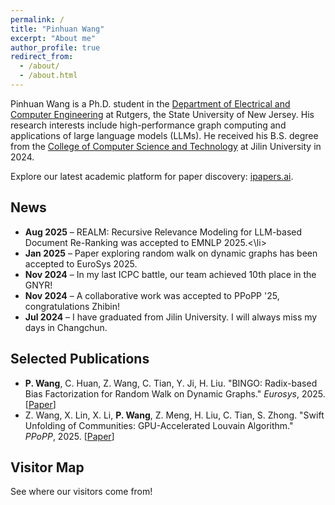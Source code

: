 ```yaml
---
permalink: /
title: "Pinhuan Wang"
excerpt: "About me"
author_profile: true
redirect_from: 
  - /about/
  - /about.html
---
```


Pinhuan Wang is a Ph.D. student in the [Department of Electrical and Computer Engineering](https://www.ece.rutgers.edu/) at Rutgers, the State University of New Jersey. His research interests include high-performance graph computing and applications of large language models (LLMs). He received his B.S. degree from the [College of Computer Science and Technology](https://ccst.jlu.edu.cn/index.htm) at Jilin University in 2024.

Explore our latest academic platform for paper discovery: [ipapers.ai](https://ipapers.ai).

<!-- News Section -->
<h2>News</h2>
<ul>
    <li><strong>Aug 2025</strong> – REALM: Recursive Relevance Modeling for LLM-based Document Re-Ranking was accepted to EMNLP 2025.<\li>
    <li><strong>Jan 2025</strong> – Paper exploring random walk on dynamic graphs has been accepted to EuroSys 2025.</li>
    <li><strong>Nov 2024</strong> – In my last ICPC battle, our team achieved 10th place in the GNYR!</li>
    <li><strong>Nov 2024</strong> – A collaborative work was accepted to PPoPP '25, congratulations Zhibin!</li>
    <li><strong>Jul 2024</strong> – I have graduated from Jilin University. I will always miss my days in Changchun.</li>
</ul>

<!-- Selected Publications Section -->
<h2>Selected Publications</h2>
<ul>
    <li>
        <strong>P. Wang</strong>, C. Huan, Z. Wang, C. Tian, Y. Ji, H. Liu. "BINGO: Radix-based Bias Factorization for Random Walk on Dynamic Graphs." 
        <em>Eurosys</em>, 2025. [<a href="https://dl.acm.org/doi/abs/10.1145/3689031.3717456">Paper</a>]
    </li>
    <li>
        Z. Wang, X. Lin, X. Li, <strong>P. Wang</strong>, Z. Meng, H. Liu, C. Tian, S. Zhong. "Swift Unfolding of Communities: GPU-Accelerated Louvain Algorithm." 
        <em>PPoPP</em>, 2025. [<a href="https://dl.acm.org/doi/abs/10.1145/3710848.3710884">Paper</a>] 
    </li>
</ul>

<h2>Visitor Map</h2>
<p>See where our visitors come from!</p>
<div style="width: 200px; height: 200px;">
  <script type="text/javascript" id="clstr_globe" src="//clustrmaps.com/globe.js?d=njeZL_slsk0Q_HE2jY4RFFs9PkDvGLkMDTGOaEGzQCg"></script>
</div>
